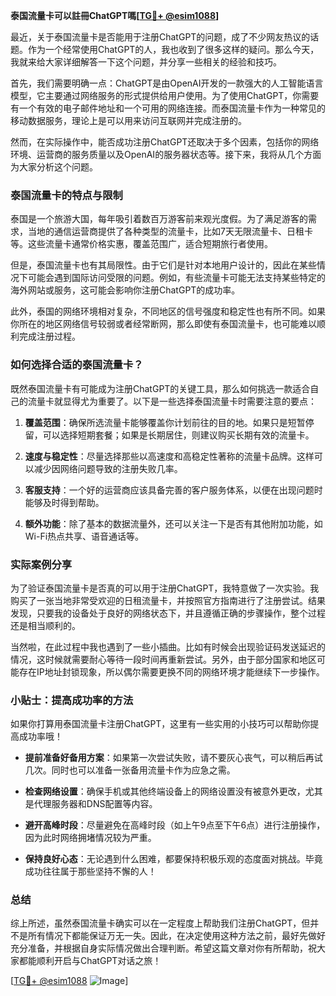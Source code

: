 **泰国流量卡可以註冊ChatGPT嗎[[TG💪+ @esim1088](https://t.me/s/esim1088)]**

最近，关于泰国流量卡是否能用于注册ChatGPT的问题，成了不少网友热议的话题。作为一个经常使用ChatGPT的人，我也收到了很多这样的疑问。那么今天，我就来给大家详细解答一下这个问题，并分享一些相关的经验和技巧。

首先，我们需要明确一点：ChatGPT是由OpenAI开发的一款强大的人工智能语言模型，它主要通过网络服务的形式提供给用户使用。为了使用ChatGPT，你需要有一个有效的电子邮件地址和一个可用的网络连接。而泰国流量卡作为一种常见的移动数据服务，理论上是可以用来访问互联网并完成注册的。

然而，在实际操作中，能否成功注册ChatGPT还取决于多个因素，包括你的网络环境、运营商的服务质量以及OpenAI的服务器状态等。接下来，我将从几个方面为大家分析这个问题。

### 泰国流量卡的特点与限制

泰国是一个旅游大国，每年吸引着数百万游客前来观光度假。为了满足游客的需求，当地的通信运营商提供了各种类型的流量卡，比如7天无限流量卡、日租卡等。这些流量卡通常价格实惠，覆盖范围广，适合短期旅行者使用。

但是，泰国流量卡也有其局限性。由于它们是针对本地用户设计的，因此在某些情况下可能会遇到国际访问受限的问题。例如，有些流量卡可能无法支持某些特定的海外网站或服务，这可能会影响你注册ChatGPT的成功率。

此外，泰国的网络环境相对复杂，不同地区的信号强度和稳定性也有所不同。如果你所在的地区网络信号较弱或者经常断网，那么即使有泰国流量卡，也可能难以顺利完成注册过程。

### 如何选择合适的泰国流量卡？

既然泰国流量卡有可能成为注册ChatGPT的关键工具，那么如何挑选一款适合自己的流量卡就显得尤为重要了。以下是一些选择泰国流量卡时需要注意的要点：

1. **覆盖范围**：确保所选流量卡能够覆盖你计划前往的目的地。如果只是短暂停留，可以选择短期套餐；如果是长期居住，则建议购买长期有效的流量卡。
   
2. **速度与稳定性**：尽量选择那些以高速度和高稳定性著称的流量卡品牌。这样可以减少因网络问题导致的注册失败几率。

3. **客服支持**：一个好的运营商应该具备完善的客户服务体系，以便在出现问题时能够及时得到帮助。

4. **额外功能**：除了基本的数据流量外，还可以关注一下是否有其他附加功能，如Wi-Fi热点共享、语音通话等。

### 实际案例分享

为了验证泰国流量卡是否真的可以用于注册ChatGPT，我特意做了一次实验。我购买了一张当地非常受欢迎的日租流量卡，并按照官方指南进行了注册尝试。结果发现，只要我的设备处于良好的网络状态下，并且遵循正确的步骤操作，整个过程还是相当顺利的。

当然啦，在此过程中我也遇到了一些小插曲。比如有时候会出现验证码发送延迟的情况，这时候就需要耐心等待一段时间再重新尝试。另外，由于部分国家和地区可能存在IP地址封锁现象，所以偶尔需要更换不同的网络环境才能继续下一步操作。

### 小贴士：提高成功率的方法

如果你打算用泰国流量卡注册ChatGPT，这里有一些实用的小技巧可以帮助你提高成功率哦！

- **提前准备好备用方案**：如果第一次尝试失败，请不要灰心丧气，可以稍后再试几次。同时也可以准备一张备用流量卡作为应急之需。
  
- **检查网络设置**：确保手机或其他终端设备上的网络设置没有被意外更改，尤其是代理服务器和DNS配置等内容。
  
- **避开高峰时段**：尽量避免在高峰时段（如上午9点至下午6点）进行注册操作，因为此时网络拥堵情况较为严重。
  
- **保持良好心态**：无论遇到什么困难，都要保持积极乐观的态度面对挑战。毕竟成功往往属于那些坚持不懈的人！

### 总结

综上所述，虽然泰国流量卡确实可以在一定程度上帮助我们注册ChatGPT，但并不是所有情况下都能保证万无一失。因此，在决定使用这种方法之前，最好先做好充分准备，并根据自身实际情况做出合理判断。希望这篇文章对你有所帮助，祝大家都能顺利开启与ChatGPT对话之旅！

[[TG💪+ @esim1088](https://t.me/s/esim1088) ![Image](https://i.postimg.cc/4NQfJmqS/Snipaste-2025-05-13-00-14-12.png)]